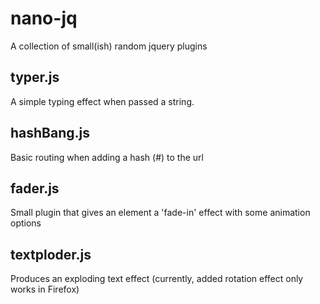 nano-jq
=======

A collection of small(ish) random jquery plugins


typer.js
----------

A simple typing effect when passed a string. 


hashBang.js
-------------

Basic routing when adding a hash (#) to the url


fader.js
--------

Small plugin that gives an element a 'fade-in' effect with some animation options


textploder.js
-------------

Produces an exploding text effect (currently, added rotation effect only works in Firefox)